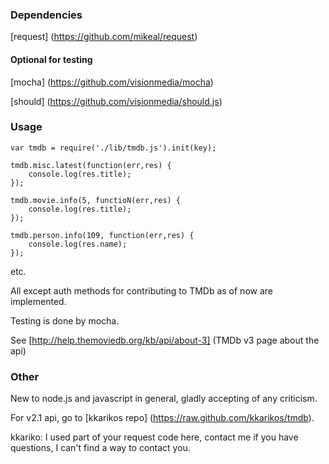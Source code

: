 ### Dependencies

[request] (https://github.com/mikeal/request)

#### Optional for testing

[mocha] (https://github.com/visionmedia/mocha) 

[should] (https://github.com/visionmedia/should.js)

### Usage

```
var tmdb = require('./lib/tmdb.js').init(key);

tmdb.misc.latest(function(err,res) {
	console.log(res.title);
});

tmdb.movie.info(5, functioN(err,res) {
	console.log(res.title);	
});

tmdb.person.info(109, function(err,res) {
	console.log(res.name);	
});

```
etc.

All except auth methods for contributing to TMDb as of now are implemented.

Testing is done by mocha.

See [http://help.themoviedb.org/kb/api/about-3] (TMDb v3 page about the api)

### Other

New to node.js and javascript in general, gladly accepting of any criticism.

For v2.1 api, go to [kkarikos repo] (https://raw.github.com/kkarikos/tmdb).

kkariko: I used part of your request code here, contact me if you have questions, I can't find a way to contact you.
